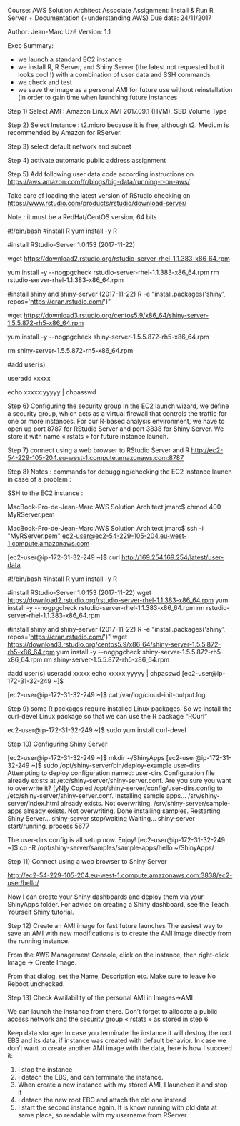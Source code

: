 Course: AWS Solution Architect Associate
Assignment: Install & Run R Server + Documentation (+understanding AWS)
Due date: 24/11/2017

Author: Jean-Marc Uzé
Version: 1.1

Exec Summary:
-	we launch a standard EC2 instance
-	we install R, R Server, and Shiny Server (the latest not requested but it looks cool !) with a combination of user data and SSH commands
-	we check and test
-	we save the image as a personal AMI for future use without reinstallation (in order to gain time when launching future instances




Step 1) Select AMI : Amazon Linux AMI 2017.09.1 (HVM), SSD Volume Type

Step 2) Select Instance : t2.micro because it is free, although t2. Medium is recommended by Amazon for RServer.

Step 3) select default network and subnet

Step 4) activate automatic public address assignment

Step 5) Add following user data code according instructions on 
https://aws.amazon.com/fr/blogs/big-data/running-r-on-aws/

Take care of loading the latest version of RStudio checking on  https://www.rstudio.com/products/rstudio/download-server/

Note : it must be a RedHat/CentOS version, 64 bits

#!/bin/bash
#install R
yum install -y R

#install RStudio-Server 1.0.153 (2017-11-22)

wget https://download2.rstudio.org/rstudio-server-rhel-1.1.383-x86_64.rpm

yum install -y --nogpgcheck rstudio-server-rhel-1.1.383-x86_64.rpm
rm rstudio-server-rhel-1.1.383-x86_64.rpm

#install shiny and shiny-server (2017-11-22)
R -e "install.packages('shiny', repos='https://cran.rstudio.com/')"

wget https://download3.rstudio.org/centos5.9/x86_64/shiny-server-1.5.5.872-rh5-x86_64.rpm

yum install -y --nogpgcheck shiny-server-1.5.5.872-rh5-x86_64.rpm

rm shiny-server-1.5.5.872-rh5-x86_64.rpm

#add user(s)

useradd xxxxx

echo xxxxx:yyyyy | chpasswd

Step 6)  Configuring the security group
In the EC2 launch wizard, we define a security group, which acts as a virtual firewall that controls the traffic for one or more instances. For our R-based analysis environment, we have to open up port 8787 for RStudio Server and port 3838 for Shiny Server.
We store it with name « rstats » for future instance launch.

Step 7) connect using a web browser to RStudio Server and R
http://ec2-54-229-105-204.eu-west-1.compute.amazonaws.com:8787

Step 8) Notes : commands for debugging/checking the EC2 instance launch in case of a problem :

SSH to the EC2 instance :

MacBook-Pro-de-Jean-Marc:AWS Solution Architect jmarc$ chmod 400 MyRServer.pem

MacBook-Pro-de-Jean-Marc:AWS Solution Architect jmarc$ ssh -i "MyRServer.pem" ec2-user@ec2-54-229-105-204.eu-west-1.compute.amazonaws.com

[ec2-user@ip-172-31-32-249 ~]$ curl http://169.254.169.254/latest/user-data

#!/bin/bash
#install R
yum install -y R

#install RStudio-Server 1.0.153 (2017-11-22)
wget https://download2.rstudio.org/rstudio-server-rhel-1.1.383-x86_64.rpm
yum install -y --nogpgcheck rstudio-server-rhel-1.1.383-x86_64.rpm
rm rstudio-server-rhel-1.1.383-x86_64.rpm

#install shiny and shiny-server (2017-11-22)
R -e "install.packages('shiny', repos='https://cran.rstudio.com/')"
wget https://download3.rstudio.org/centos5.9/x86_64/shiny-server-1.5.5.872-rh5-x86_64.rpm
yum install -y --nogpgcheck shiny-server-1.5.5.872-rh5-x86_64.rpm
rm shiny-server-1.5.5.872-rh5-x86_64.rpm

#add user(s)
useradd xxxxx
echo xxxxx:yyyyy | chpasswd [ec2-user@ip-172-31-32-249 ~]$


[ec2-user@ip-172-31-32-249 ~]$ cat /var/log/cloud-init-output.log



Step 9)  some R packages require installed Linux packages. So we install the curl-devel Linux package so that we can use the R package “RCurl”

ec2-user@ip-172-31-32-249 ~]$ sudo yum install curl-devel

Step 10) Configuring Shiny Server

[ec2-user@ip-172-31-32-249 ~]$ mkdir ~/ShinyApps
[ec2-user@ip-172-31-32-249 ~]$ sudo /opt/shiny-server/bin/deploy-example user-dirs
Attempting to deploy configuration named: user-dirs
Configuration file already exists at /etc/shiny-server/shiny-server.conf. Are you sure you want to overwrite it? [yN]y
Copied /opt/shiny-server/config/user-dirs.config to /etc/shiny-server/shiny-server.conf.
Installing sample apps...
/srv/shiny-server/index.html already exists. Not overwriting.
/srv/shiny-server/sample-apps already exists. Not overwriting.
Done installing samples.
Restarting Shiny Server...
shiny-server stop/waiting
Waiting...
shiny-server start/running, process 5677

The user-dirs config is all setup now. Enjoy!
[ec2-user@ip-172-31-32-249 ~]$ cp -R /opt/shiny-server/samples/sample-apps/hello ~/ShinyApps/


Step 11) Connect using a web browser to Shiny Server

http://ec2-54-229-105-204.eu-west-1.compute.amazonaws.com:3838/ec2-user/hello/

Now I can create your Shiny dashboards and deploy them via your ShinyApps folder. For advice on creating a Shiny dashboard, see the Teach Yourself Shiny tutorial.


Step 12) Create an AMI image for fast future launches
The easiest way to save an AMI with new modifications is to create the AMI image directly from the running instance.

From the AWS Management Console, click on the instance, then right-click Image -> Create Image.

From that dialog, set the Name, Description etc. Make sure to leave No Reboot unchecked. 

Step 13) Check Availability of the personal AMI in Images->AMI 

We can launch the instance from there.
Don’t forget to allocate a public access network and the  security group « rstats » as stored in step 6





Keep data storage:
In case you terminate the instance it will destroy the root EBS and its data, if instance was created with default behavior.
In case we don’t want to create another AMI image with the data, here is how I succeed it:
1)	I stop the instance
2)	I detach the EBS, and can terminate the instance.
3)	When create a new instance with my stored AMI, I launched it and stop it
4)	I detach the new root EBC and attach the old one instead
5)	I start the second instance again. It is know running with old data at same place, so readable with my username from RServer


